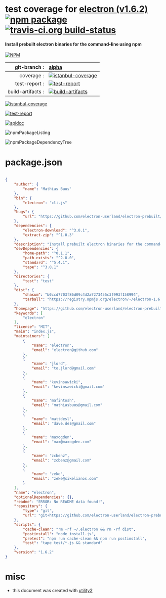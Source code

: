 # test coverage for  [electron (v1.6.2)](https://github.com/electron-userland/electron-prebuilt#readme)  [![npm package](https://img.shields.io/npm/v/npmtest-electron.svg?style=flat-square)](https://www.npmjs.org/package/npmtest-electron) [![travis-ci.org build-status](https://api.travis-ci.org/npmtest/node-npmtest-electron.svg)](https://travis-ci.org/npmtest/node-npmtest-electron)
#### Install prebuilt electron binaries for the command-line using npm

[![NPM](https://nodei.co/npm/electron.png?downloads=true)](https://www.npmjs.com/package/electron)

| git-branch : | [alpha](https://github.com/npmtest/node-npmtest-electron/tree/alpha)|
|--:|:--|
| coverage : | [![istanbul-coverage](https://npmtest.github.io/node-npmtest-electron/build/coverage.badge.svg)](https://npmtest.github.io/node-npmtest-electron/build/coverage.html/index.html)|
| test-report : | [![test-report](https://npmtest.github.io/node-npmtest-electron/build/test-report.badge.svg)](https://npmtest.github.io/node-npmtest-electron/build/test-report.html)|
| build-artifacts : | [![build-artifacts](https://npmtest.github.io/node-npmtest-electron/glyphicons_144_folder_open.png)](https://github.com/npmtest/node-npmtest-electron/tree/gh-pages/build)|

[![istanbul-coverage](https://npmtest.github.io/node-npmtest-electron/build/screenCapture.buildCustomOrg.browser.coverage.html.png)](https://npmtest.github.io/node-npmtest-electron/build/coverage.html/index.html)

[![test-report](https://npmtest.github.io/node-npmtest-electron/build/screenCapture.buildCustomOrg.browser.%252Fhome%252Ftravis%252Fbuild%252Fnpmtest%252Fnode-npmtest-electron%252Ftmp%252Fbuild%252Ftest-report.html.png)](https://npmtest.github.io/node-npmtest-electron/build/test-report.html)

[![apidoc](https://npmdoc.github.io/node-npmdoc-electron/build/screenCapture.buildApidoc.browser.%252Fhome%252Ftravis%252Fbuild%252Fnpmdoc%252Fnode-npmdoc-electron%252Ftmp%252Fbuild%252Fapidoc.html.png)](https://npmdoc.github.io/node-npmdoc-electron/build/apidoc.html)

![npmPackageListing](https://npmtest.github.io/node-npmtest-electron/build/screenCapture.npmPackageListing.svg)

![npmPackageDependencyTree](https://npmtest.github.io/node-npmtest-electron/build/screenCapture.npmPackageDependencyTree.svg)



# package.json

```json

{
    "author": {
        "name": "Mathias Buus"
    },
    "bin": {
        "electron": "cli.js"
    },
    "bugs": {
        "url": "https://github.com/electron-userland/electron-prebuilt/issues"
    },
    "dependencies": {
        "electron-download": "^3.0.1",
        "extract-zip": "^1.0.3"
    },
    "description": "Install prebuilt electron binaries for the command-line using npm",
    "devDependencies": {
        "home-path": "^0.1.1",
        "path-exists": "^2.0.0",
        "standard": "^5.4.1",
        "tape": "^3.0.1"
    },
    "directories": {
        "test": "test"
    },
    "dist": {
        "shasum": "b0ccd7703f86d09c4d2a7273455c3f993f158994",
        "tarball": "https://registry.npmjs.org/electron/-/electron-1.6.2.tgz"
    },
    "homepage": "https://github.com/electron-userland/electron-prebuilt#readme",
    "keywords": [
        "electron"
    ],
    "license": "MIT",
    "main": "index.js",
    "maintainers": [
        {
            "name": "electron",
            "email": "electron@github.com"
        },
        {
            "name": "jlord",
            "email": "to.jlord@gmail.com"
        },
        {
            "name": "kevinsawicki",
            "email": "kevinsawicki@gmail.com"
        },
        {
            "name": "mafintosh",
            "email": "mathiasbuus@gmail.com"
        },
        {
            "name": "mattdesl",
            "email": "dave.des@gmail.com"
        },
        {
            "name": "maxogden",
            "email": "max@maxogden.com"
        },
        {
            "name": "zcbenz",
            "email": "zcbenz@gmail.com"
        },
        {
            "name": "zeke",
            "email": "zeke@sikelianos.com"
        }
    ],
    "name": "electron",
    "optionalDependencies": {},
    "readme": "ERROR: No README data found!",
    "repository": {
        "type": "git",
        "url": "git+https://github.com/electron-userland/electron-prebuilt.git"
    },
    "scripts": {
        "cache-clean": "rm -rf ~/.electron && rm -rf dist",
        "postinstall": "node install.js",
        "pretest": "npm run cache-clean && npm run postinstall",
        "test": "tape test/*.js && standard"
    },
    "version": "1.6.2"
}
```



# misc
- this document was created with [utility2](https://github.com/kaizhu256/node-utility2)
